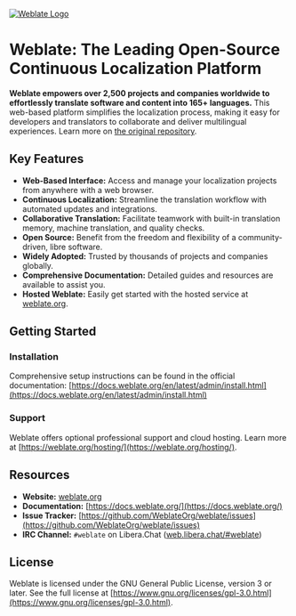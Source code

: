 [![Weblate Logo](https://s.weblate.org/cdn/Logo-Darktext-borders.png)](https://weblate.org/)

# Weblate: The Leading Open-Source Continuous Localization Platform

**Weblate empowers over 2,500 projects and companies worldwide to effortlessly translate software and content into 165+ languages.**  This web-based platform simplifies the localization process, making it easy for developers and translators to collaborate and deliver multilingual experiences. Learn more on [the original repository](https://github.com/WeblateOrg/weblate).

## Key Features

*   **Web-Based Interface:** Access and manage your localization projects from anywhere with a web browser.
*   **Continuous Localization:** Streamline the translation workflow with automated updates and integrations.
*   **Collaborative Translation:** Facilitate teamwork with built-in translation memory, machine translation, and quality checks.
*   **Open Source:** Benefit from the freedom and flexibility of a community-driven, libre software.
*   **Widely Adopted:** Trusted by thousands of projects and companies globally.
*   **Comprehensive Documentation:** Detailed guides and resources are available to assist you.
*   **Hosted Weblate:** Easily get started with the hosted service at [weblate.org](https://weblate.org/).

## Getting Started

### Installation

Comprehensive setup instructions can be found in the official documentation: [https://docs.weblate.org/en/latest/admin/install.html](https://docs.weblate.org/en/latest/admin/install.html)

### Support

Weblate offers optional professional support and cloud hosting.  Learn more at [https://weblate.org/hosting/](https://weblate.org/hosting/).

## Resources

*   **Website:** [weblate.org](https://weblate.org/)
*   **Documentation:** [https://docs.weblate.org/](https://docs.weblate.org/)
*   **Issue Tracker:** [https://github.com/WeblateOrg/weblate/issues](https://github.com/WeblateOrg/weblate/issues)
*   **IRC Channel:** `#weblate` on Libera.Chat ([web.libera.chat/#weblate](https://web.libera.chat/#weblate))

## License

Weblate is licensed under the GNU General Public License, version 3 or later.  See the full license at [https://www.gnu.org/licenses/gpl-3.0.html](https://www.gnu.org/licenses/gpl-3.0.html).